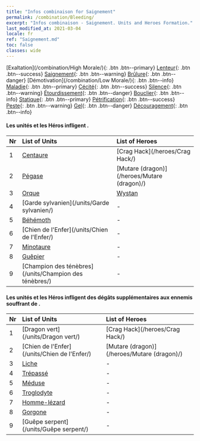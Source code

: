 ```yaml
---
title: "Infos combinaison for Saignement"
permalink: /combination/Bleeding/
excerpt: "Infos combinaison - Saignement. Units and Heroes Formation."
last_modified_at: 2021-03-04
locale: fr
ref: "Saignement.md"
toc: false
classes: wide
---
```


  [Exaltation](/combination/High Morale/){: .btn .btn--primary} [Lenteur](/combination/Slow/){: .btn .btn--success} [Saignement](/combination/Bleeding/){: .btn .btn--warning} [Brûlure](/combination/Burning/){: .btn .btn--danger} [Démotivation](/combination/Low Morale/){: .btn .btn--info} [Maladie](/combination/Disease/){: .btn .btn--primary} [Cécité](/combination/Blind/){: .btn .btn--success} [Silence](/combination/Silence/){: .btn .btn--warning} [Étourdissement](/combination/Stun/){: .btn .btn--danger} [Bouclier](/combination/Shield/){: .btn .btn--info} [Statique](/combination/Static/){: .btn .btn--primary} [Pétrification](/combination/Petrify/){: .btn .btn--success} [Peste](/combination/Plague/){: .btn .btn--warning} [Gel](/combination/Freeze/){: .btn .btn--danger} [Découragement](/combination/Deterrence/){: .btn .btn--info} 


#### Les unités et les Héros infligent <Saignement>.

  | Nr |  List of Units  | List of Heroes | 
  |:---|:----------------|:---------------| 
  | 1 | [Centaure](/units/Centaure/) | [Crag Hack](/heroes/Crag Hack/) |
  | 2 | [Pégase](/units/Pégase/) | [Mutare (dragon)](/heroes/Mutare (dragon)/) |
  | 3 | [Orque](/units/Orque/) | [Wystan](/heroes/Wystan/) |
  | 4 | [Garde sylvanien](/units/Garde sylvanien/) | - |
  | 5 | [Béhémoth](/units/Béhémoth/) | - |
  | 6 | [Chien de l'Enfer](/units/Chien de l'Enfer/) | - |
  | 7 | [Minotaure](/units/Minotaure/) | - |
  | 8 | [Guêpier](/units/Guêpier/) | - |
  | 9 | [Champion des ténèbres](/units/Champion des ténèbres/) | - |


#### Les unités et les Héros infligent des dégâts supplémentaires aux ennemis souffrant de <Saignement>.

  | Nr |  List of Units  | List of Heroes | 
  |:---|:----------------|:---------------| 
  | 1 | [Dragon vert](/units/Dragon vert/) | [Crag Hack](/heroes/Crag Hack/) |
  | 2 | [Chien de l'Enfer](/units/Chien de l'Enfer/) | [Mutare (dragon)](/heroes/Mutare (dragon)/) |
  | 3 | [Liche](/units/Liche/) | - |
  | 4 | [Trépassé](/units/Trépassé/) | - |
  | 5 | [Méduse](/units/Méduse/) | - |
  | 6 | [Troglodyte](/units/Troglodyte/) | - |
  | 7 | [Homme-lézard](/units/Homme-lézard/) | - |
  | 8 | [Gorgone](/units/Gorgone/) | - |
  | 9 | [Guêpe serpent](/units/Guêpe serpent/) | - |
